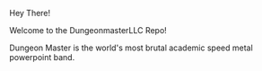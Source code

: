 Hey There!

Welcome to the DungeonmasterLLC Repo!


Dungeon Master is the world's most brutal academic speed metal powerpoint band.